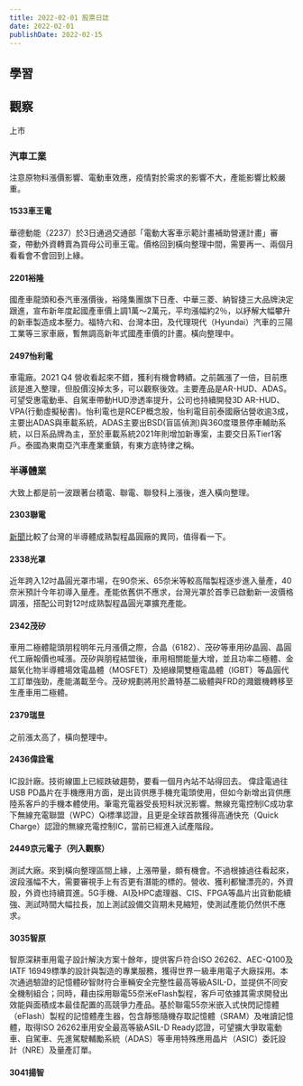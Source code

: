 ```yaml
---
title: 2022-02-01 股票日誌
date: 2022-02-01
publishDate: 2022-02-15
---
```


## 學習


## 觀察
上市
### 汽車工業
注意原物料漲價影響、電動車效應，疫情對於需求的影響不大，產能影響比較嚴重。
#### 1533車王電
華德動能（2237）於3日通過交通部「電動大客車示範計畫補助營運計畫」審查，帶動外資轉賣為買母公司車王電。價格回到橫向整理中間，需要再一、兩個月看看會不會回到上緣。
#### 2201裕隆
國產車龍頭和泰汽車漲價後，裕隆集團旗下日產、中華三菱、納智捷三大品牌決定跟進，宣布新年度起國產車價上調1萬～2萬元，平均漲幅約2％，以紓解大幅攀升的新車製造成本壓力。福特六和、台灣本田，及代理現代（Hyundai）汽車的三陽工業等三家車廠，暫無調高新年式國產車價的計畫。橫向整理中。
#### 2497怡利電
車電廠。2021 Q4 營收看起來不錯，獲利有機會轉績。之前飆漲了一倍，目前應該是進入整理，但股價沒掉太多，可以觀察後效。主要產品是AR-HUD、ADAS。可望受惠電動車、自駕車帶動HUD滲透率提升，公司也持續開發3D AR-HUD、VPA(行動虛擬秘書)。怡利電也是RCEP概念股，怡利電目前泰國廠佔營收逾3成，主要出ADAS與車載系統，ADAS主要出BSD(盲區偵測)與360度環景停車輔助系統，以日系品牌為主，至於車載系統2021年則增加新專案，主要交日系Tier1客戶。泰國為東南亞汽車產業重鎮，有東方底特律之稱。

### 半導體業
大致上都是前一波跟著台積電、聯電、聯發科上漲後，進入橫向整理。
#### 2303聯電
[新聞](https://tw.news.yahoo.com/%E5%8A%9B%E7%A9%8D%E9%9B%BB-%E8%81%AF%E9%9B%BB-%E4%B8%96%E7%95%8C-%E6%99%B6%E5%9C%93%E4%BB%A3%E5%B7%A5%E5%BB%A0-3-090100332.html)比較了台灣的半導體成熟製程晶圓廠的異同，值得看一下。
#### 2338光罩
近年跨入12吋晶圓光罩市場，在90奈米、65奈米等較高階製程逐步進入量產，40奈米預計今年初導入量產。產能依舊供不應求，台灣光罩於首季已啟動新一波價格調漲，搭配公司對12吋成熟製程晶圓光罩擴充產能。
#### 2342茂矽
車用二極體龍頭朋程明年元月漲價之際，合晶（6182）、茂矽等車用矽晶圓、晶圓代工廠報價也喊漲。茂矽與朋程結盟後，車用相關能量大增，並且功率二極體、金屬氧化物半導體場效電晶體（MOSFET）及絕緣閘雙極電晶體（IGBT）等晶圓代工訂單強勁，產能滿載至今。茂矽規劃將用於蕭特基二級體與FRD的濺鍍機轉移至生產車用二極體。
#### 2379瑞昱
之前漲太高了，橫向整理中。
#### 2436偉詮電
IC設計廠。技術線圖上已經跌破趨勢，要看一個月內站不站得回去。
偉詮電過往USB PD晶片在手機應用方面，是出貨供應手機充電頭使用，但如今新增出貨供應陸系客戶的手機本體使用。筆電充電器受長短料狀況影響。無線充電控制IC成功拿下無線充電聯盟（WPC）Qi標準認證，且更是全球首款獲得高通快充（Quick Charge）認證的無線充電控制IC，當前已經進入試產階段。
#### 2449京元電子（列入觀察）
測試大廠。來到橫向整理區間上緣，上漲帶量，頗有機會。不過根據過往看起來，波段漲幅不大，需要審視手上有否更有潛能的標的。營收、獲利都蠻漂亮的，外資股，外資也持續買進。5G手機、AI及HPC處理器、CIS、FPGA等晶片出貨動能續強、測試時間大幅拉長，加上測試設備交貨期未見縮短，使測試產能仍然供不應求。
#### 3035智原
智原深耕車用電子設計解決方案十餘年，提供客戶符合ISO 26262、AEC-Q100及IATF 16949標準的設計與製造的專業服務，獲得世界一級車用電子大廠採用。本次通過驗證的記憶體矽智財符合車輛安全完整性最高等級ASIL-D，並提供不同安全機制組合；同時，藉由採用聯電55奈米eFlash製程，客戶可依據其需求開發出效能與面積成本最佳配置的高競爭力產品。基於聯電55奈米嵌入式快閃記憶體（eFlash）製程的記憶體產生器，包含靜態隨機存取記憶體（SRAM）及唯讀記憶體，取得ISO 26262車用安全最高等級ASIL-D Ready認證，可望擴大爭取電動車、自駕車、先進駕駛輔勵系統（ADAS）等車用特殊應用晶片（ASIC）委託設計（NRE）及量產訂單。
#### 3041揚智

